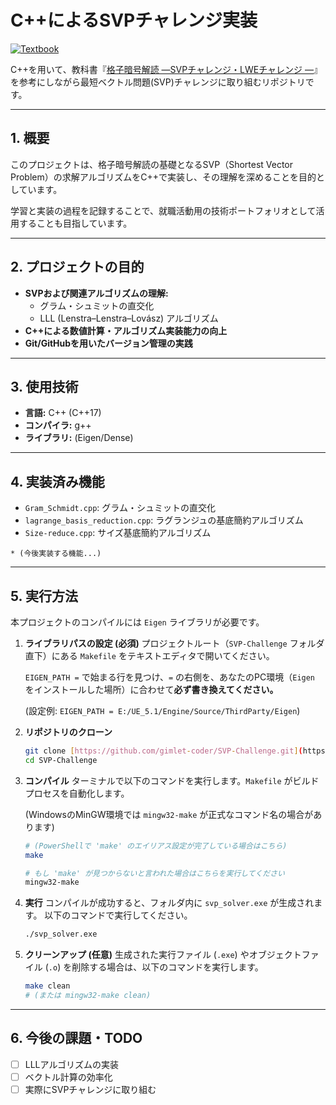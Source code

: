 # C++によるSVPチャレンジ実装

[![Textbook](https://img.shields.io/badge/Reference-格子暗号解読-blue.svg)](https://amzn.asia/d/40cFynK)

C++を用いて、教科書『[格子暗号解読 ―SVPチャレンジ・LWEチャレンジ ―](https://amzn.asia/d/40cFynK)』を参考にしながら最短ベクトル問題(SVP)チャレンジに取り組むリポジトリです。

---

## 1. 概要

このプロジェクトは、格子暗号解読の基礎となるSVP（Shortest Vector Problem）の求解アルゴリズムをC++で実装し、その理解を深めることを目的としています。

学習と実装の過程を記録することで、就職活動用の技術ポートフォリオとして活用することも目指しています。

---

## 2. プロジェクトの目的

* **SVPおよび関連アルゴリズムの理解:**
    * グラム・シュミットの直交化
    * LLL (Lenstra–Lenstra–Lovász) アルゴリズム
* **C++による数値計算・アルゴリズム実装能力の向上**
* **Git/GitHubを用いたバージョン管理の実践**

---

## 3. 使用技術

* **言語:** C++ (C++17)
* **コンパイラ:** g++
* **ライブラリ:** (Eigen/Dense)

---

## 4. 実装済み機能

* `Gram_Schmidt.cpp`: グラム・シュミットの直交化
* `lagrange_basis_reduction.cpp`: ラグランジュの基底簡約アルゴリズム
* `Size-reduce.cpp`: サイズ基底簡約アルゴリズム

``* (今後実装する機能...)``

---
## 5. 実行方法

本プロジェクトのコンパイルには `Eigen` ライブラリが必要です。

1.  **ライブラリパスの設定 (必須)**
    プロジェクトルート（`SVP-Challenge` フォルダ直下）にある `Makefile` をテキストエディタで開いてください。
    
    `EIGEN_PATH =` で始まる行を見つけ、`=` の右側を、あなたのPC環境（`Eigen` をインストールした場所）に合わせて**必ず書き換えてください。**
    
    (設定例: `EIGEN_PATH = E:/UE_5.1/Engine/Source/ThirdParty/Eigen`)

2.  **リポジトリのクローン**
    ```bash
    git clone [https://github.com/gimlet-coder/SVP-Challenge.git](https://github.com/gimlet-coder/SVP-Challenge.git)
    cd SVP-Challenge
    ```

3.  **コンパイル**
    ターミナルで以下のコマンドを実行します。`Makefile` がビルドプロセスを自動化します。
    
    (WindowsのMinGW環境では `mingw32-make` が正式なコマンド名の場合があります)
    ```bash
    # (PowerShellで 'make' のエイリアス設定が完了している場合はこちら)
    make
    
    # もし 'make' が見つからないと言われた場合はこちらを実行してください
    mingw32-make
    ```

4.  **実行**
    コンパイルが成功すると、フォルダ内に `svp_solver.exe` が生成されます。
    以下のコマンドで実行してください。
    ```bash
    ./svp_solver.exe
    ```

5.  **クリーンアップ (任意)**
    生成された実行ファイル (`.exe`) やオブジェクトファイル (`.o`) を削除する場合は、以下のコマンドを実行します。
    ```bash
    make clean
    # (または mingw32-make clean)
    ```
---

## 6. 今後の課題・TODO

* [ ] LLLアルゴリズムの実装
* [ ] ベクトル計算の効率化
* [ ] 実際にSVPチャレンジに取り組む